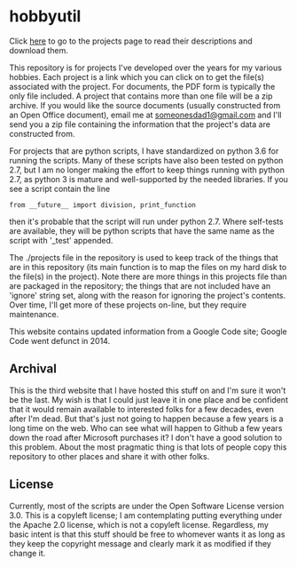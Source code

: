 # hobbyutil

Click [here](./project_list.md) to go to the projects page to read their
descriptions and download them.

This repository is for projects I've developed over the years for my various
hobbies.  Each project is a link which you can click on to get the file(s)
associated with the project.  For documents, the PDF form is typically the only
file included.  A project that contains more than one file will be a zip archive.
If you would like the source documents (usually constructed from an Open Office
document), email me at someonesdad1@gmail.com and I'll send you a zip file
containing the information that the project's data are constructed from.

For projects that are python scripts, I have standardized on python 3.6 for running
the scripts.  Many of these scripts have also been tested on python 2.7, but I am
no longer making the effort to keep things running with python 2.7, as python 3 is
mature and well-supported by the needed libraries.  If you see a script contain the
line

```from __future__ import division, print_function```

then it's probable that the script will run under python 2.7.  Where self-tests are
available, they will be python scripts that have the same name as the script with
'\_test' appended.

The ./projects file in the repository is used to keep track of the things that are
in this repository (its main function is to map the files on my hard disk to the
file(s) in the project).  Note there are more things in this projects file than are
packaged in the repository; the things that are not included have an 'ignore'
string set, along with the reason for ignoring the project's contents.  Over time,
I'll get more of these projects on-line, but they require maintenance.  

This website contains updated information from a Google Code site; Google Code went
defunct in 2014.

## Archival

This is the third website that I have hosted this stuff on and I'm sure it won't be
the last.  My wish is that I could just leave it in one place and be confident that
it would remain available to interested folks for a few decades, even after I'm
dead.  But that's just not going to happen because a few years is a long time on
the web.  Who can see what will happen to Github a few years down the road after
Microsoft purchases it?  I don't have a good solution to this problem.  About the
most pragmatic thing is that lots of people copy this repository to other places
and share it with other folks.

## License

Currently, most of the scripts are under the Open Software License version 3.0.
This is a copyleft license; I am contemplating putting everything under the Apache
2.0 license, which is not a copyleft license.  Regardless, my basic intent is 
that this stuff should be free to whomever wants it as long as they keep the copyright
message and clearly mark it as modified if they change it.
